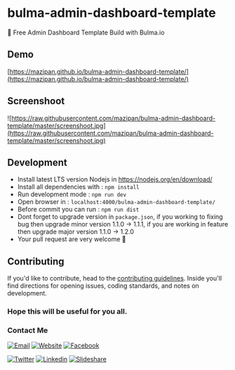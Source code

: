 # bulma-admin-dashboard-template
:honeybee: Free Admin Dashboard Template Build with Bulma.io

## Demo
[https://mazipan.github.io/bulma-admin-dashboard-template/](https://mazipan.github.io/bulma-admin-dashboard-template/)

## Screenshoot
![https://raw.githubusercontent.com/mazipan/bulma-admin-dashboard-template/master/screenshoot.jpg](https://raw.githubusercontent.com/mazipan/bulma-admin-dashboard-template/master/screenshoot.jpg)

## Development
+ Install latest LTS version Nodejs in https://nodejs.org/en/download/
+ Install all dependencies with : `npm install`
+ Run development mode : `npm run dev`
+ Open browser in : `localhost:4000/bulma-admin-dashboard-template/`
+ Before commit you can run : `npm run dist`
+ Dont forget to upgrade version in `package.json`, if you working to fixing bug then upgrade minor version 1.1.0 -> 1.1.1, if you are working in feature then upgrade major version 1.1.0 -> 1.2.0
+ Your pull request are very welcome :pray:

## Contributing

If you'd like to contribute, head to the [contributing guidelines](/CONTRIBUTING.md). Inside you'll find directions for opening issues, coding standards, and notes on development.

### Hope this will be useful for you all.

### Contact Me

[![Email](https://img.shields.io/badge/mazipanneh-Email-yellow.svg?maxAge=3600)](mailto:mazipanneh@gmail.com) 
[![Website](https://img.shields.io/badge/mazipanneh-Blog-brightgreen.svg?maxAge=3600)](https://mazipanneh.com/blog/)
[![Facebook](https://img.shields.io/badge/mazipanneh-Facebook-blue.svg?maxAge=3600)](https://facebook.com/mazipanneh) 

[![Twitter](https://img.shields.io/badge/Maz_Ipan-Twitter-55acee.svg?maxAge=3600)](https://twitter.com/Maz_Ipan) 
[![Linkedin](https://img.shields.io/badge/irfanmaulanamazipan-Linkedin-0077b5.svg?maxAge=3600)](https://id.linkedin.com/in/irfanmaulanamazipan) 
[![Slideshare](https://img.shields.io/badge/IrfanMaulana21-Slideshare-0077b5.svg?maxAge=3600)](https://www.slideshare.net/IrfanMaulana21) 
